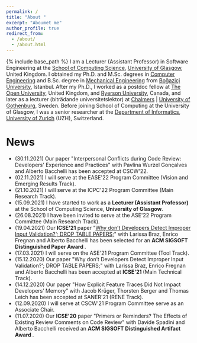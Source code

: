 ```yaml
---
permalink: /
title: "About "
excerpt: "Aboumet me"
author_profile: true
redirect_from: 
  - /about/
  - /about.html
---
```

{% include base_path %}
I am a Lecturer (Assistant Professor) in Software Engineering at the <a href="https://www.gla.ac.uk/schools/computing/">School of Computing Science</a>, <a href="https://www.gla.ac.uk">University of Glasgow</a>, United Kingdom. I obtained my Ph.D. and M.Sc. degrees in <a href="https://www.cmpe.boun.edu.tr/">Computer Engineering</a> and B.Sc. degree in <a href="http://www.me.boun.edu.tr/">Mechanical Engineering</a> from  <a href="http://www.boun.edu.tr/en_US">Bo&#287;azi&ccedil;i University</a>, Istanbul. After my Ph.D., I worked as a postdoc fellow at <a href="http://www.open.ac.uk/">The Open University</a>, United Kingdom, and <a href="https://www.ryerson.ca/">Ryerson University</a>, Canada, and later as a lecturer (bitr&auml;dande universitetslektor) at <a href="https://www.chalmers.se/en/Pages/default.aspx">Chalmers</a> &#124; <a href="https://www.gu.se/en">University of Gothenburg</a>, Sweden. Before joining School of Computing at the University of Glasgow, I was a senior researcher at the <a href="https://www.ifi.uzh.ch/en.html">Department of Informatics</a>, <a href="https://www.uzh.ch/en.html">University of Zurich</a> (UZH), Switzerland. 


News
======
<ul>

<li>(30.11.2021) Our paper "Interpersonal Conflicts during Code Review: Developers' Experience and Practices" with Pavlina Wurzel Gon&ccedil;alves and Alberto Bacchelli has been accepted at CSCW'22.</li> 

<li>(02.11.2021) I will serve at the EASE'22 Program Committee (Vision and Emerging Results Track).</li>  
  
<li>(21.10.2021) I will serve at the ICPC'22 Program Committee (Main Research Track).</li>  

<li>(15.09.2021) I have started to work as a <b>Lecturer (Assistant Professor)</b> at the School of Computing Science, <b>University of Glasgow</b>.</li>  

<li>(26.08.2021) I have been invited to serve at the ASE'22 Program Committee (Main Research Track).</li>

<li>(19.04.2021) Our <b>ICSE'21</b> paper "<a href="https://arxiv.org/abs/2102.06251">Why don’t Developers Detect Improper Input Validation?‘; DROP TABLE PAPERS;</a>" with Larissa Braz, Enrico Fregnan and Alberto Bacchelli has been selected for an <b> ACM SIGSOFT Distinguished Paper Award </b>.</li>
  
<li>(17.03.2021) I will serve on the ASE'21 Program Committee (Tool Track).</li>

<li>(15.12.2020) Our paper "Why don’t Developers Detect Improper Input Validation?‘; DROP TABLE PAPERS;" with Larissa Braz, Enrico Fregnan and Alberto Bacchelli has been accepted at <b> ICSE'21 </b> (Main Technical Track).</li>

<li>(14.12.2020) Our paper "How Explicit Feature Traces Did Not Impact Developers’ Memory" with Jacob Kr&uuml;ger, Thorsten Berger and Thomas Leich has been accepted at SANER'21 (RENE Track).</li>

<li> (12.09.2020) I will serve at CSCW'21 Program Committee serve as an Associate Chair.</li>

<li>(11.07.2020) Our <b>ICSE'20</b> paper "Primers or Reminders? The Effects of Existing Review Comments on Code Review" with Davide Spadini and Alberto Bacchelli received an <b> ACM SIGSOFT Distinguished Artifact Award </b> .</li>

</ul>
